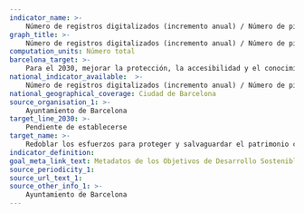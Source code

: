 ```yaml
---
indicator_name: >-
    Número de registros digitalizados (incremento anual) / Número de piezas de los fondos accesibles en línea
graph_title: >-
    Número de registros digitalizados (incremento anual) / Número de piezas de los fondos accesibles en línea
computation_units: Número total
barcelona_target: >-
    Para el 2030, mejorar la protección, la accesibilidad y el conocimiento de los elementos patrimoniales singulares y de identidad de Barcelona y de sus barrios
national_indicator_available:  >-
    Número de registros digitalizados (incremento anual) / Número de piezas de los fondos accesibles en línea
national_geographical_coverage: Ciudad de Barcelona 
source_organisation_1: >-
    Ayuntamiento de Barcelona
target_line_2030: >-
    Pendiente de establecerse
target_name: >-
    Redoblar los esfuerzos para proteger y salvaguardar el patrimonio cultural y natural del mundo
indicator_definition:
goal_meta_link_text: Metadatos de los Objetivos de Desarrollo Sostenible de las Naciones Unidas (pdf 894kB)
source_periodicity_1: 
source_url_text_1:
source_other_info_1: >-
    Ayuntamiento de Barcelona
---
```

